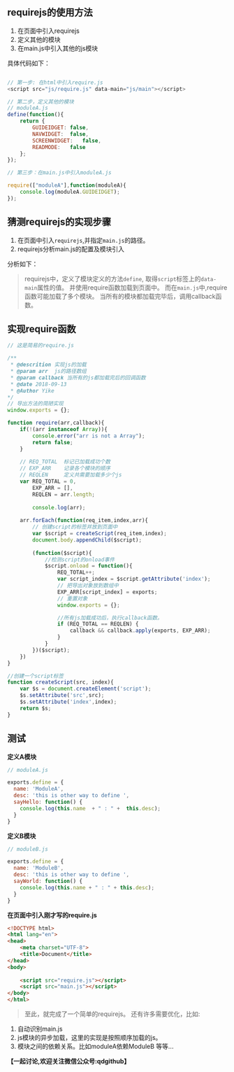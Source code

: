 ## requirejs的使用方法

1. 在页面中引入requirejs
2. 定义其他的模块
3. 在main.js中引入其他的js模块

具体代码如下：

```javascript

// 第一步: 在html中引入require.js
<script src="js/require.js" data-main="js/main"></script>

// 第二步，定义其他的模块
// moduleA.js
define(function(){
	return {
		GUIDEIDGET:	false,
		NAVWIDGET:	false,
		SCREENWIDGET:	false,
		READMODE:	false
	};
});

// 第三步：在main.js中引入moduleA.js

require(["moduleA"],function(moduleA){
	console.log(moduleA.GUIDEIDGET);
});

```

## 猜测requirejs的实现步骤

1. 在页面中引入`requirejs`,并指定`main.js`的路径。
2. requirejs分析main.js的配置及模块引入

分析如下：
> requirejs中，定义了模块定义的方法`define`,
取得`script`标签上的`data-main`属性的值。
并使用require函数加载到页面中。
而在`main.js`中,require函数可能加载了多个模块。
当所有的模块都加载完毕后，调用callback函数。

## 实现require函数


```javascript
// 这是简易的require.js

/**
 * @descrition 实现js的加载
 * @param arr  js的路径数组
 * @param callback 当所有的js都加载完后的回调函数
 * @date 2018-09-13
 * @Author Yike
*/
// 导出方法的简陋实现
window.exports = {};

function require(arr,callback){
	if(!(arr instanceof Array)){
		console.error("arr is not a Array");
		return false;
	}
	
	// REQ_TOTAL  标记已加载成功个数
	// EXP_ARR    记录各个模块的顺序
	// REQLEN     定义共需要加载多少个js
	var REQ_TOTAL = 0,
		EXP_ARR = [],
		REQLEN = arr.length;
		
		console.log(arr);
	
	arr.forEach(function(req_item,index,arr){
		// 创建script的标签并放到页面中
		var $script = createScript(req_item,index);
		document.body.appendChild($script);
		
		(function($script){
			//检测script的onload事件
			$script.onload = function(){
				REQ_TOTAL++;
				var script_index = $script.getAttribute('index');
				// 把导出对象放到数组中
				EXP_ARR[script_index] = exports;
				// 重置对象
				window.exports = {};

				//所有js加载成功后，执行callback函数。
				if (REQ_TOTAL == REQLEN) {
					callback && callback.apply(exports, EXP_ARR);
				}
			}
		})($script);
	})
}

//创建一个script标签
function createScript(src, index){
	var $s = document.createElement('script');
	$s.setAttribute('src',src);
	$s.setAttribute('index',index);
	return $s;
}

```

## 测试

**定义A模块**

```javascript
// moduleA.js

exports.define = {
  name: 'ModuleA',
  desc: 'this is other way to define ',
  sayHello: function() {
    console.log(this.name  + " : " +  this.desc);
  }
}

```

**定义B模块**

```javascript
// moduleB.js

exports.define = {
  name: 'ModuleB',
  desc: 'this is other way to define ',
  sayWorld: function() {
    console.log(this.name + " : " + this.desc);
  }
}

```

**在页面中引入刚才写的require.js**
```html
<!DOCTYPE html>
<html lang="en">
<head>
	<meta charset="UTF-8">
	<title>Document</title>
</head>
<body>
	
	<script src="require.js"></script>
	<script src="main.js"></script>
</body>
</html>
```

> 至此，就完成了一个简单的requirejs。
还有许多需要优化，比如:

1. 自动识别main.js
2. js模块的异步加载，这里的实现是按照顺序加载的js。
3. 模块之间的依赖关系。比如moduleA依赖ModuleB
等等...

**【一起讨论,欢迎关注微信公众号:qdgithub】**
